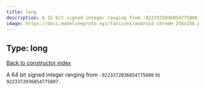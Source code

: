 ```yaml
---
title: long
description: A 32 bit signed integer ranging from -9223372036854775808 to 9223372036854775807
image: https://docs.madelineproto.xyz/favicons/android-chrome-256x256.png
---
```

## Type: long  
[Back to constructor index](index.md)

A 64 bit signed integer ranging from `-9223372036854775808` to `9223372036854775807`.

